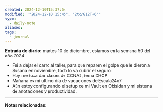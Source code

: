 ```yaml
---
created: 2024-12-10T15:37:54
modified: '"2024-12-10 15:45", "2tc/G12T+6"'
type:
  - daily-note
aliases: 
tags:
  - journal
---
```

 
 **Entrada de diario:** 
martes 10 de diciembre, estamos en la semana 50 del año 2024

- Fui a dejar el carro al taller, para que reparen el golpe que le dieron a Susana en noviembre, todo lo va cubrir el seguro
- Hoy me toca dar clases de CCNA2, tema DHCP
- Mañana es mi ultimo día de vacaciones de Escala24x7
- Aún estoy configurando el setup de mi Vault en Obisidan y mi sistema de anotaciones y productividad.

----
**Notas relacionadas:**
